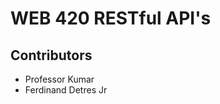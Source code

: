 <h1>WEB 420 RESTful API's</h1>
<h2>Contributors</h2>
<ul>
<li>Professor Kumar</li>
<li>Ferdinand Detres Jr</li>
</ul>
